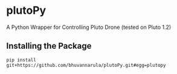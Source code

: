 # plutoPy
A Python Wrapper for Controlling Pluto Drone
(tested on Pluto 1.2)

## Installing the Package

    pip install git+https://github.com/bhuvannarula/plutoPy.git#egg=plutopy